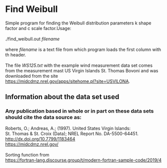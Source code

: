 # Find Weibull

Simple program for finding the Weibull distribution parameters
k shape factor and c scale factor.Usage:<br><br>
./find_weibull.out <i>filename</i><br><br>
where <i>filename</i> is a text file from which program loads the first column with th header.<br><br>
The file <i>WS125.txt</i> with the example wind measurement data set comes
from the measurement mast US Virgin Islands St. Thomas Bovoni and
was downloaded from the site<br>
<https://midcdmz.nrel.gov/apps/sitehome.pl?site=USVILONA>.

## Information about the data set used
### Any publication based in whole or in part on these data sets should cite the data source as:
Roberts, O.; Andreas, A.; (1997). United States Virgin Islands:<br>
St. Thomas & St. Croix (Data); NREL Report No. DA-5500-64451.<br>
<http://dx.doi.org/10.7799/1183464><br>
<https://midcdmz.nrel.gov/><br><br>
Sorting function from<br>
<https://fortran-lang.discourse.group/t/modern-fortran-sample-code/2019/4>



